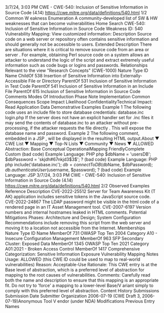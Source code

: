 3/7/24, 3:03 PM CWE - CWE-540: Inclusion of Sensitive Information in Source Code (4.14)
https://cwe.mitre.org/data/deﬁnitions/540.html 1/2
Common W eakness Enumeration
A community-developed list of SW & HW weaknesses that can become
vulnerabilities
Home Search
CWE-540: Inclusion of Sensitive Information in Source Code
Weakness ID: 540
Vulnerability Mapping: 
View customized information:
 Description
Source code on a web server or repository often contains sensitive information and should generally not be accessible to users.
 Extended Description
There are situations where it is critical to remove source code from an area or server . For example, obtaining Perl source code on a
system allows an attacker to understand the logic of the script and extract extremely useful information such as code bugs or logins
and passwords.
 Relationships
 Relevant to the view "Research Concepts" (CWE-1000)
Nature Type ID Name
ChildOf 538 Insertion of Sensitive Information into Externally-Accessible File or Directory
ParentOf 531 Inclusion of Sensitive Information in Test Code
ParentOf 541 Inclusion of Sensitive Information in an Include File
ParentOf 615 Inclusion of Sensitive Information in Source Code Comments
 Modes Of Introduction
Phase Note
Implementation
 Common Consequences
Scope Impact Likelihood
ConfidentialityTechnical Impact: Read Application Data
 Demonstrative Examples
Example 1
The following code uses an include file to store database credentials:
database.inc
login.php
If the server does not have an explicit handler set for .inc files it may send the contents of database.inc to an attacker without pre-
processing, if the attacker requests the file directly . This will expose the database name and password.
Example 2
The following comment, embedded in a JSP , will be displayed in the resulting HTML output.About ▼ CWE List ▼ Mapping ▼ Top-N Lists ▼ Community ▼ News ▼
ALLOWED
Abstraction: Base
Conceptual OperationalMapping
FriendlyComplete Custom
(bad code) Example Language: PHP 
php
$dbName = 'usersDB';
$dbPassword = 'skjdh#67nkjd3$3$';
?
(bad code) Example Language: PHP 
php
include('database.inc');
$db = connectToDB($dbName, $dbPassword);
$db.authenticateUser($username, $password);
?
(bad code) Example Language: JSP 3/7/24, 3:03 PM CWE - CWE-540: Inclusion of Sensitive Information in Source Code (4.14)
https://cwe.mitre.org/data/deﬁnitions/540.html 2/2
 Observed Examples
Reference Description
CVE-2022-25512 Server for Team Awareness Kit (T AK) application includes sensitive tokens in the JavaScript source
code.
CVE-2022-24867 The LDAP password might be visible in the html code of a rendered page in an IT Asset Management
tool.
CVE-2007-6197 Version numbers and internal hostnames leaked in HTML comments.
 Potential Mitigations
Phases: Architecture and Design; System Configuration
Recommendations include removing this script from the web server and moving it to a location not accessible from the Internet.
 Memberships
Nature Type ID Name
MemberOf 731 OWASP Top Ten 2004 Category A10 - Insecure Configuration Management
MemberOf 963 SFP Secondary Cluster: Exposed Data
MemberOf 1345 OWASP Top Ten 2021 Category A01:2021 - Broken Access Control
MemberOf 1417 Comprehensive Categorization: Sensitive Information Exposure
 Vulnerability Mapping Notes
Usage: ALLOWED (this CWE ID could be used to map to real-world vulnerabilities)
Reason: Acceptable-Use
Rationale:
This CWE entry is at the Base level of abstraction, which is a preferred level of abstraction for mapping to the root causes of
vulnerabilities.
Comments:
Carefully read both the name and description to ensure that this mapping is an appropriate fit. Do not try to 'force' a mapping to a
lower-level Base/V ariant simply to comply with this preferred level of abstraction.
 Content History
 Submissions
Submission Date Submitter Organization
2006-07-19
(CWE Draft 3, 2006-07-19)Anonymous Tool V endor (under NDA)
 Modifications
 Previous Entry Names
